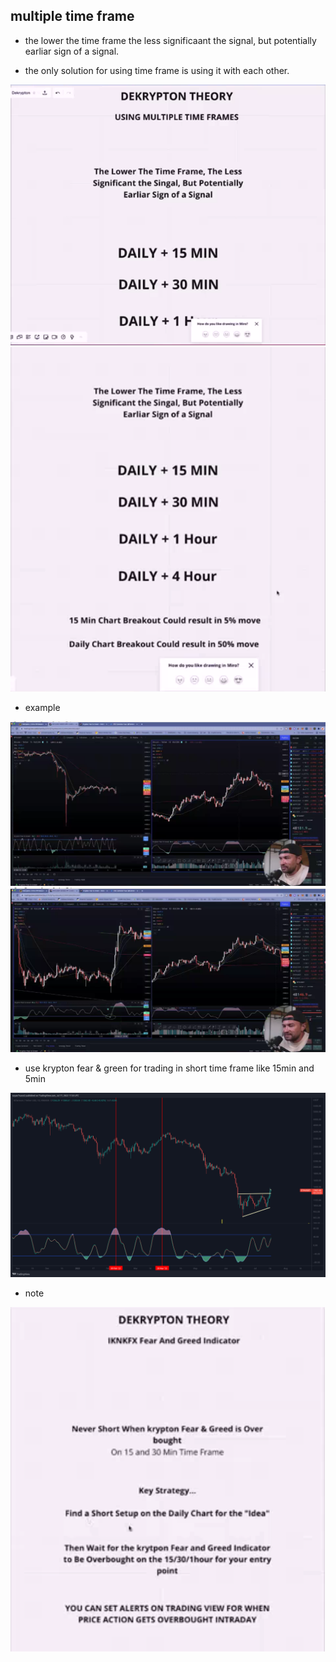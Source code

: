 ## multiple time frame

* the lower the time frame the less significaant the signal, but potentially earliar sign of a signal.

* the only solution for using time frame is using it with each other. 

![image](images/60.png)
![image](images/61.png)

* example

![image](images/58.png)
![image](images/62.png)

* use krypton fear & green for trading in short time frame like 15min and 5min

![image](images/63.png)

* note

![image](images/59.png)





